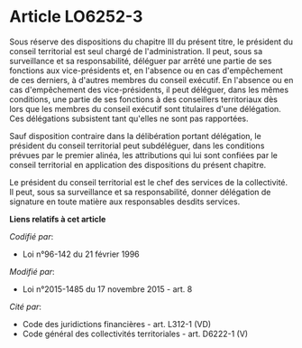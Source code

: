 # Article LO6252-3

Sous réserve des dispositions du chapitre III du présent titre, le président du conseil territorial est seul chargé de
l'administration. Il peut, sous sa surveillance et sa responsabilité, déléguer par arrêté une partie de ses fonctions aux
vice-présidents et, en l'absence ou en cas d'empêchement de ces derniers, à d'autres membres du conseil exécutif. En
l'absence ou en cas d'empêchement des vice-présidents, il peut déléguer, dans les mêmes conditions, une partie de ses
fonctions à des conseillers territoriaux dès lors que les membres du conseil exécutif sont titulaires d'une délégation.  Ces
délégations subsistent tant qu'elles ne sont pas rapportées.

Sauf disposition contraire dans la délibération portant délégation, le président du conseil territorial peut subdéléguer,
dans les conditions prévues par le premier alinéa, les attributions qui lui sont confiées par le conseil territorial en
application des dispositions du présent chapitre.

Le président du conseil territorial est le chef des services de la collectivité. Il peut, sous sa surveillance et sa
responsabilité, donner délégation de signature en toute matière aux responsables desdits services.

**Liens relatifs à cet article**

_Codifié par_:

  - Loi n°96-142 du 21 février 1996

_Modifié par_:

  - Loi n°2015-1485 du 17 novembre 2015 - art. 8

_Cité par_:

  - Code des juridictions financières - art. L312-1 (VD)
  - Code général des collectivités territoriales - art. D6222-1 (V)
